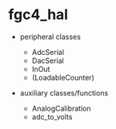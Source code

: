 fgc4_hal
========

- peripheral classes
  - AdcSerial
  - DacSerial
  - InOut
  - (LoadableCounter)

- auxiliary classes/functions
  - AnalogCalibration
  - adc_to_volts
